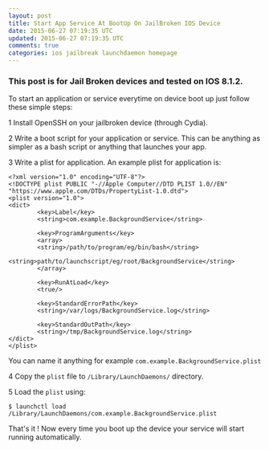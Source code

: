 ```yaml
---
layout: post
title: Start App Service At BootUp On JailBroken IOS Device 
date: 2015-06-27 07:19:35 UTC
updated: 2015-06-27 07:19:35 UTC
comments: true
categories: ios jailbreak launchdaemon homepage
---
```


### This post is for Jail Broken devices and tested on IOS 8.1.2. ###


To start an application or service everytime on device boot up just follow these simple steps:

1 Install OpenSSH on your jailbroken device (through Cydia).

2 Write a boot script for your application or service.
This can be anything as simpler as a bash script or anything that launches your app.

3 Write a plist for application. An example plist for application is:

```
<?xml version="1.0" encoding="UTF-8"?>
<!DOCTYPE plist PUBLIC "-//Apple Computer//DTD PLIST 1.0//EN" "https://www.apple.com/DTDs/PropertyList-1.0.dtd">
<plist version="1.0">
<dict>
        <key>Label</key>
        <string>com.example.BackgroundService</string>
        
        <key>ProgramArguments</key>
        <array>
        <string>/path/to/program/eg/bin/bash</string>
        <string>path/to/launchscript/eg/root/BackgroundService</string>
        </array>
        
        <key>RunAtLoad</key>
        <true/>

        <key>StandardErrorPath</key>
        <string>/var/logs/BackgroundService.log</string>
        
        <key>StandardOutPath</key>
        <string>/tmp/BackgroundService.log</string>
</dict>
</plist>
```
You can name it anything for example `com.example.BackgroundService.plist`

4 Copy the `plist` file to `/Library/LaunchDaemons/` directory.

5 Load the `plist` using:

```
$ launchctl load /Library/LaunchDaemons/com.example.BackgroundService.plist
```


That's it ! Now every time you boot up the device your service will start running automatically.
